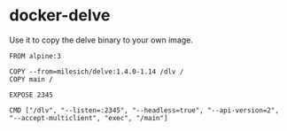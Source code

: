 # docker-delve

Use it to copy the delve binary to your own image.

```
FROM alpine:3

COPY --from=milesich/delve:1.4.0-1.14 /dlv /
COPY main /

EXPOSE 2345

CMD ["/dlv", "--listen=:2345", "--headless=true", "--api-version=2", "--accept-multiclient", "exec", "/main"]
```
